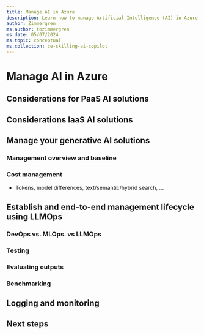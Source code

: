 ```yaml
---
title: Manage AI in Azure
description: Learn how to manage Artificial Intelligence (AI) in Azure with the Microsoft Cloud Adoption Framework.
author: Zimmergren
ms.author: tozimmergren
ms.date: 05/07/2024
ms.topic: conceptual
ms.collection: ce-skilling-ai-copilot
---
```


# Manage AI in Azure

## Considerations for PaaS AI solutions

## Considerations IaaS AI solutions

## Manage your generative AI solutions

### Management overview and baseline

### Cost management

- Tokens, model differences, text/semantic/hybrid search, ...

## Establish and end-to-end management lifecycle using LLMOps

### DevOps vs. MLOps. vs LLMOps

### Testing

### Evaluating outputs

### Benchmarking

## Logging and monitoring

## Next steps
